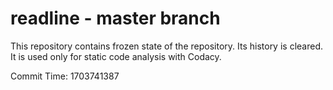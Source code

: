 # readline - master branch

This repository contains frozen state of the repository.
Its history is cleared. It is used only for static code
analysis with Codacy.

Commit Time: 1703741387